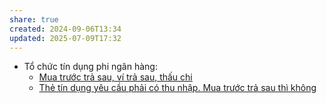```yaml
---
share: true
created: 2024-09-06T13:34
updated: 2025-07-09T17:32
---
```

- Tổ chức tín dụng phi ngân hàng: 
    - [Mua trước trả sau, ví trả sau, thấu chi](../T%E1%BB%95%20ch%E1%BB%A9c%20t%C3%A0i%20ch%C3%ADnh/T%E1%BB%95%20ch%E1%BB%A9c%20t%C3%ADn%20d%E1%BB%A5ng/T%E1%BB%95%20ch%E1%BB%A9c%20t%C3%ADn%20d%E1%BB%A5ng%20phi%20ng%C3%A2n%20h%C3%A0ng/Mua%20tr%C6%B0%E1%BB%9Bc%20tr%E1%BA%A3%20sau,%20v%C3%AD%20tr%E1%BA%A3%20sau,%20th%E1%BA%A5u%20chi.md)
    - [Thẻ tín dụng yêu cầu phải có thu nhập. Mua trước trả sau thì không](../T%E1%BB%95%20ch%E1%BB%A9c%20t%C3%A0i%20ch%C3%ADnh/T%E1%BB%95%20ch%E1%BB%A9c%20t%C3%ADn%20d%E1%BB%A5ng/T%E1%BB%95%20ch%E1%BB%A9c%20t%C3%ADn%20d%E1%BB%A5ng%20phi%20ng%C3%A2n%20h%C3%A0ng/Th%E1%BA%BB%20t%C3%ADn%20d%E1%BB%A5ng%20y%C3%AAu%20c%E1%BA%A7u%20ph%E1%BA%A3i%20c%C3%B3%20thu%20nh%E1%BA%ADp.%20Mua%20tr%C6%B0%E1%BB%9Bc%20tr%E1%BA%A3%20sau%20th%C3%AC%20kh%C3%B4ng.md)


